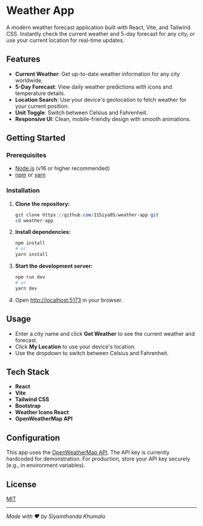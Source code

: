 # Weather App

A modern weather forecast application built with React, Vite, and Tailwind CSS. Instantly check the current weather and 5-day forecast for any city, or use your current location for real-time updates.

## Features

- **Current Weather**: Get up-to-date weather information for any city worldwide.
- **5-Day Forecast**: View daily weather predictions with icons and temperature details.
- **Location Search**: Use your device's geolocation to fetch weather for your current position.
- **Unit Toggle**: Switch between Celsius and Fahrenheit.
- **Responsive UI**: Clean, mobile-friendly design with smooth animations.

## Getting Started

### Prerequisites
- [Node.js](https://nodejs.org/) (v16 or higher recommended)
- [npm](https://www.npmjs.com/) or [yarn](https://yarnpkg.com/)

### Installation

1. **Clone the repository:**
   ```powershell
   git clone https://github.com/11Siya05/weather-app.git
   cd weather-app
   ```
2. **Install dependencies:**
   ```powershell
   npm install
   # or
   yarn install
   ```
3. **Start the development server:**
   ```powershell
   npm run dev
   # or
   yarn dev
   ```
4. Open [http://localhost:5173](http://localhost:5173) in your browser.

## Usage
- Enter a city name and click **Get Weather** to see the current weather and forecast.
- Click **My Location** to use your device's location.
- Use the dropdown to switch between Celsius and Fahrenheit.

## Tech Stack
- **React**
- **Vite**
- **Tailwind CSS**
- **Bootstrap**
- **Weather Icons React**
- **OpenWeatherMap API**

## Configuration
This app uses the [OpenWeatherMap API](https://openweathermap.org/api). The API key is currently hardcoded for demonstration. For production, store your API key securely (e.g., in environment variables).

## License
[MIT](LICENSE)

---

*Made with ❤️ by Siyamthanda Khumalo*

